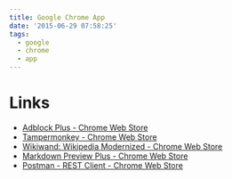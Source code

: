 ```yaml
---
title: Google Chrome App
date: '2015-06-29 07:58:25'
tags:
  - google
  - chrome
  - app
---
```


# Links

- [Adblock Plus - Chrome Web Store][1]
- [Tampermonkey - Chrome Web Store][2]
- [Wikiwand: Wikipedia Modernized - Chrome Web Store][3]
- [Markdown Preview Plus - Chrome Web Store][4]
- [Postman - REST Client - Chrome Web Store][5]


[1]: https://chrome.google.com/webstore/detail/adblock-plus/caieifcjmldblfnjodbcobfdpdghinea?utm_source=chrome-ntp-icon
[2]: https://chrome.google.com/webstore/detail/tampermonkey/dhdgffkkebhmkfjojejmpbldmpobfkfo?utm_source=chrome-ntp-icon
[3]: https://chrome.google.com/webstore/detail/wikiwand-wikipedia-modern/emffkefkbkpkgpdeeooapgaicgmcbolj?utm_source=chrome-ntp-icon
[4]: https://chrome.google.com/webstore/detail/markdown-preview-plus/febilkbfcbhebfnokafefeacimjdckgl?utm_source=chrome-ntp-icon
[5]: https://chrome.google.com/webstore/detail/postman-rest-client/fdmmgilgnpjigdojojpjoooidkmcomcm?utm_source=chrome-ntp-icon
